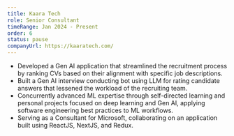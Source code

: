 ```yaml
---
title: Kaara Tech
role: Senior Consultant
timeRange: Jan 2024 - Present
order: 6
status: pause
companyUrl: https://kaaratech.com/
---
```


<!--StartFragment-->

- Developed a Gen AI application that streamlined the recruitment process by ranking CVs based on their alignment with specific job descriptions.
- Built a Gen AI interview conducting bot using LLM for rating candidate answers that lessened the workload of the recruiting team.
- Concurrently advanced ML expertise through self-directed learning and personal projects focused on deep learning and Gen AI, applying software engineering best practices to ML workflows.
- Serving as a Consultant for Microsoft, collaborating on an application built using ReactJS, NextJS, and Redux.

<!--EndFragment-->
